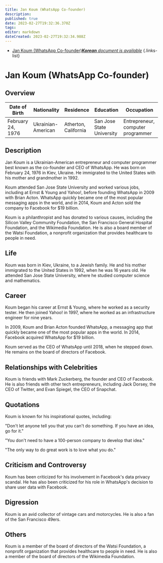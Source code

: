 ```yaml
---
title: Jan Koum (WhatsApp Co-founder)
description: 
published: true
date: 2023-02-27T19:32:36.370Z
tags: 
editor: markdown
dateCreated: 2023-02-27T19:32:34.988Z
---
```


- [Jan Koum (WhatsApp Co-founder)***Korean** document is available*](/ko/Knowledge-base/Dictionary/Person/jan-koum-whatsapp-co-founder)
{.links-list}


# Jan Koum (WhatsApp Co-founder)

## Overview
| Date of Birth | Nationality | Residence | Education | Occupation |
| ------------- | ----------- | --------- | --------- | ---------- |
| February 24, 1976 | Ukrainian-American | Atherton, California | San Jose State University | Entrepreneur, computer programmer |

## Description
Jan Koum is a Ukrainian-American entrepreneur and computer programmer best known as the co-founder and CEO of WhatsApp. He was born on February 24, 1976 in Kiev, Ukraine. He immigrated to the United States with his mother and grandmother in 1992.

Koum attended San Jose State University and worked various jobs, including at Ernst & Young and Yahoo!, before founding WhatsApp in 2009 with Brian Acton. WhatsApp quickly became one of the most popular messaging apps in the world, and in 2014, Koum and Acton sold the company to Facebook for $19 billion.

Koum is a philanthropist and has donated to various causes, including the Silicon Valley Community Foundation, the San Francisco General Hospital Foundation, and the Wikimedia Foundation. He is also a board member of the Watsi Foundation, a nonprofit organization that provides healthcare to people in need.

## Life
Koum was born in Kiev, Ukraine, to a Jewish family. He and his mother immigrated to the United States in 1992, when he was 16 years old. He attended San Jose State University, where he studied computer science and mathematics.

## Career
Koum began his career at Ernst & Young, where he worked as a security tester. He then joined Yahoo! in 1997, where he worked as an infrastructure engineer for nine years.

In 2009, Koum and Brian Acton founded WhatsApp, a messaging app that quickly became one of the most popular apps in the world. In 2014, Facebook acquired WhatsApp for $19 billion.

Koum served as the CEO of WhatsApp until 2018, when he stepped down. He remains on the board of directors of Facebook.

## Relationships with Celebrities
Koum is friends with Mark Zuckerberg, the founder and CEO of Facebook. He is also friends with other tech entrepreneurs, including Jack Dorsey, the CEO of Twitter, and Evan Spiegel, the CEO of Snapchat.

## Quotations
Koum is known for his inspirational quotes, including:

"Don't let anyone tell you that you can't do something. If you have an idea, go for it."

"You don't need to have a 100-person company to develop that idea."

"The only way to do great work is to love what you do."

## Criticism and Controversy
Koum has been criticized for his involvement in Facebook's data privacy scandal. He has also been criticized for his role in WhatsApp's decision to share user data with Facebook.

## Digression
Koum is an avid collector of vintage cars and motorcycles. He is also a fan of the San Francisco 49ers.

## Others
Koum is a member of the board of directors of the Watsi Foundation, a nonprofit organization that provides healthcare to people in need. He is also a member of the board of directors of the Wikimedia Foundation.